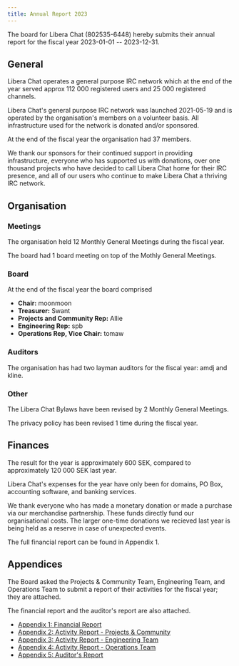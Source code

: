 ```yaml
---
title: Annual Report 2023
---
```


The board for Libera Chat (802535-6448) hereby submits their annual report
for the fiscal year 2023-01-01 -- 2023-12-31.

## General

Libera Chat operates a general purpose IRC network which at the end of the
year served approx 112 000 registered users and 25 000 registered channels.

Libera Chat's general purpose IRC network was launched 2021-05-19 and is
operated by the organisation's members on a volunteer basis. All
infrastructure used for the network is donated and/or sponsored.

At the end of the fiscal year the organisation had 37 members.

We thank our sponsors for their continued support in providing infrastructure,
everyone who has supported us with donations, over one thousand projects
who have decided to call Libera Chat home for their IRC presence, and all of
our users who continue to make Libera Chat a thriving IRC network.

## Organisation

### Meetings

The organisation held 12 Monthly General Meetings during the fiscal year.

The board had 1 board meeting on top of the Mothly General Meetings.

### Board

At the end of the fiscal year the board comprised

- **Chair:** moonmoon
- **Treasurer:** Swant
- **Projects and Community Rep:** Allie
- **Engineering Rep:** spb
- **Operations Rep, Vice Chair:** tomaw

### Auditors

The organisation has had two layman auditors for the fiscal year:
amdj and kline.

### Other

The Libera Chat Bylaws have been revised by 2 Monthly General Meetings.

The privacy policy has been revised 1 time during the fiscal year.

## Finances

The result for the year is approximately 600 SEK, compared to approximately
120 000 SEK last year.

Libera Chat's expenses for the year have only been for domains, PO Box,
accounting software, and banking services.

We thank everyone who has made a monetary donation or made a purchase via
our merchandise partnership. These funds directly fund our organisational
costs. The larger one-time donations we recieved last year is being held
as a reserve in case of unexpected events.

The full financial report can be found in Appendix 1.

## Appendices

The Board asked the Projects & Community Team, Engineering Team, and
Operations Team to submit a report of their activities for the fiscal year;
they are attached.

The financial report and the auditor's report are also attached.

- [Appendix 1: Financial Report](./a1-financial-report)
- [Appendix 2: Activity Report - Projects & Community](./a2-activity-report-pac)
- [Appendix 3: Activity Report - Engineering Team](./a3-activity-report-eng)
- [Appendix 4: Activity Report - Operations Team](./a4-activity-report-ops)
- [Appendix 5: Auditor's Report](./a5-auditors-report)
